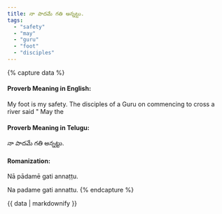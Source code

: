 ```yaml
---
title: నా పాదమే గతి అన్నట్టు.
tags:
  - "safety"
  - "may"
  - "guru"
  - "foot"
  - "disciples"
---
```


{% capture data %}
#### Proverb Meaning in English:
My foot is my safety.
The disciples of a Guru on commencing to cross a river said " May the

#### Proverb Meaning in Telugu:
నా పాదమే గతి అన్నట్టు.

#### Romanization:
Nā pādamē gati annaṭṭu.

Na padame gati annattu.
{% endcapture %}

{{ data | markdownify }}

